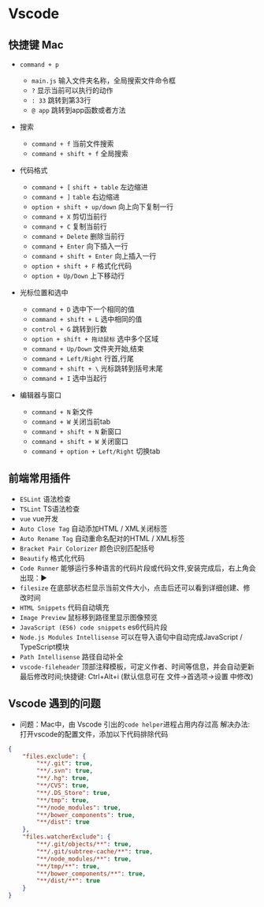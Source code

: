 # Vscode

## 快捷键 Mac

* `command + p`
  * `main.js` 输入文件夹名称，全局搜索文件命令框
  * `?` 显示当前可以执行的动作
  * `: 33` 跳转到第33行
  * `@ app` 跳转到app函数或者方法

* 搜索
  * `command + f` 当前文件搜索
  * `command + shift + f` 全局搜索

* 代码格式
  * `command + [` `shift + table` 左边缩进 
  * `command + ]` `table` 右边缩进 
  * `option + shift + up/down` 向上向下复制一行
  * `command + X` 剪切当前行
  * `command + C` 复制当前行
  * `command + Delete` 删除当前行
  * `command + Enter` 向下插入一行
  * `command + shift + Enter` 向上插入一行
  * `option + shift + F` 格式化代码
  * `option + Up/Down` 上下移动行

* 光标位置和选中
  * `command + D` 选中下一个相同的值
  * `command + shift + L` 选中相同的值
  * `control + G` 跳转到行数
  * `option + shift + 拖动鼠标` 选中多个区域
  * `command + Up/Down` 文件夹开始,结束
  * `command + Left/Right` 行首,行尾
  * `command + shift + \` 光标跳转到括号末尾
  * `command + I` 选中当起行

* 编辑器与窗口
  * `command + N` 新文件
  * `command + W` 关闭当前tab
  * `command + shift + N` 新窗口
  * `command + shift + W` 关闭窗口
  * `command + option + Left/Right` 切换tab

## 前端常用插件

* `ESLint` 语法检查
* `TSLint` TS语法检查
* `vue` vue开发
* `Auto Close Tag` 自动添加HTML / XML关闭标签
* `Auto Rename Tag` 自动重命名配对的HTML / XML标签
* `Bracket Pair Colorizer` 颜色识别匹配括号
* `Beautify` 格式化代码
* `Code Runner` 能够运行多种语言的代码片段或代码文件,安装完成后，右上角会出现：▶
* `filesize` 在底部状态栏显示当前文件大小，点击后还可以看到详细创建、修改时间
* `HTML Snippets` 代码自动填充
* `Image Preview` 鼠标移到路径里显示图像预览
* `JavaScript (ES6) code snippets` es6代码片段
* `Node.js Modules Intellisense` 可以在导入语句中自动完成JavaScript / TypeScript模块
* `Path Intellisense` 路径自动补全
* `vscode-fileheader` 顶部注释模板，可定义作者、时间等信息，并会自动更新最后修改时间;快捷键: Ctrl+Alt+i (默认信息可在 文件→首选项→设置 中修改)

## Vscode 遇到的问题

* 问题：Mac中，由 Vscode 引出的`code helper`进程占用内存过高
解决办法: 打开vscode的配置文件，添加以下代码排除代码

``` json
{
    "files.exclude": {
        "**/.git": true,
        "**/.svn": true,
        "**/.hg": true,
        "**/CVS": true,
        "**/.DS_Store": true,
        "**/tmp": true,
        "**/node_modules": true,
        "**/bower_components": true,
        "**/dist": true
    },
    "files.watcherExclude": {
        "**/.git/objects/**": true,
        "**/.git/subtree-cache/**": true,
        "**/node_modules/**": true,
        "**/tmp/**": true,
        "**/bower_components/**": true,
        "**/dist/**": true
    }
}
```
